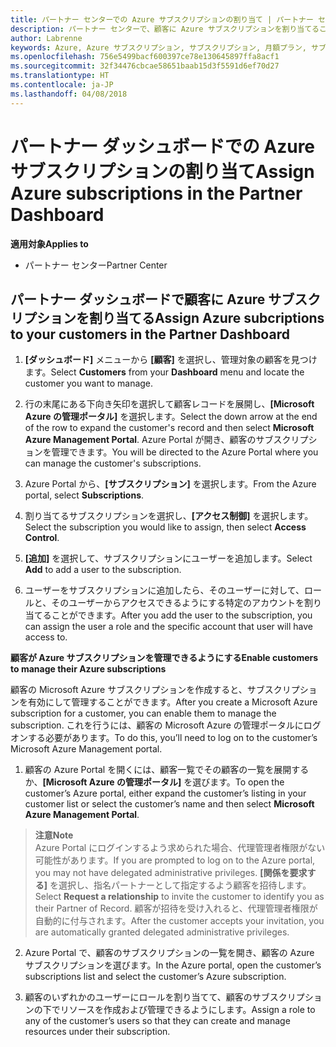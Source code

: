 ```yaml
---
title: パートナー センターでの Azure サブスクリプションの割り当て | パートナー センター
description: パートナー センターで、顧客に Azure サブスクリプションを割り当てることができるようになりました。顧客自身によるサブスクリプションの管理を有効にすることもできます
author: Labrenne
keywords: Azure, Azure サブスクリプション, サブスクリプション, 月額プラン, サブスクリプションの割り当て, Azure サブスクリプションの管理
ms.openlocfilehash: 756e5499bacf600397ce78e130645897ffa8acf1
ms.sourcegitcommit: 32f34476cbcae58651baab15d3f5591d6ef70d27
ms.translationtype: HT
ms.contentlocale: ja-JP
ms.lasthandoff: 04/08/2018
---
```

# <a name="assign-azure-subscriptions-in-the-partner-dashboard"></a><span data-ttu-id="ce02b-104">パートナー ダッシュボードでの Azure サブスクリプションの割り当て</span><span class="sxs-lookup"><span data-stu-id="ce02b-104">Assign Azure subscriptions in the Partner Dashboard</span></span>

**<span data-ttu-id="ce02b-105">適用対象</span><span class="sxs-lookup"><span data-stu-id="ce02b-105">Applies to</span></span>**

-  <span data-ttu-id="ce02b-106">パートナー センター</span><span class="sxs-lookup"><span data-stu-id="ce02b-106">Partner Center</span></span>
 
## <a name="assign-azure-subcriptions-to-your-customers-in-the-partner-dashboard"></a><span data-ttu-id="ce02b-107">パートナー ダッシュボードで顧客に Azure サブスクリプションを割り当てる</span><span class="sxs-lookup"><span data-stu-id="ce02b-107">Assign Azure subcriptions to your customers in the Partner Dashboard</span></span>

1. <span data-ttu-id="ce02b-108">**[ダッシュボード]** メニューから **[顧客]** を選択し、管理対象の顧客を見つけます。</span><span class="sxs-lookup"><span data-stu-id="ce02b-108">Select **Customers** from your **Dashboard** menu and locate the customer you want to manage.</span></span>

2.  <span data-ttu-id="ce02b-109">行の末尾にある下向き矢印を選択して顧客レコードを展開し、**[Microsoft Azure の管理ポータル]** を選択します。</span><span class="sxs-lookup"><span data-stu-id="ce02b-109">Select the down arrow at the end of the row to expand the customer's record and then select **Microsoft Azure Management Portal**.</span></span> <span data-ttu-id="ce02b-110">Azure Portal が開き、顧客のサブスクリプションを管理できます。</span><span class="sxs-lookup"><span data-stu-id="ce02b-110">You will be directed to the Azure Portal where you can manage the customer's subscriptions.</span></span> 

4. <span data-ttu-id="ce02b-111">Azure Portal から、**[サブスクリプション]** を選択します。</span><span class="sxs-lookup"><span data-stu-id="ce02b-111">From the Azure portal, select **Subscriptions**.</span></span>

5. <span data-ttu-id="ce02b-112">割り当てるサブスクリプションを選択し、**[アクセス制御]** を選択します。</span><span class="sxs-lookup"><span data-stu-id="ce02b-112">Select the subscription you would like to assign, then select **Access Control**.</span></span>

6. <span data-ttu-id="ce02b-113">**[追加]** を選択して、サブスクリプションにユーザーを追加します。</span><span class="sxs-lookup"><span data-stu-id="ce02b-113">Select **Add** to add a user to the subscription.</span></span> 

7. <span data-ttu-id="ce02b-114">ユーザーをサブスクリプションに追加したら、そのユーザーに対して、ロールと、そのユーザーからアクセスできるようにする特定のアカウントを割り当てることができます。</span><span class="sxs-lookup"><span data-stu-id="ce02b-114">After you add the user to the subscription, you can assign the user a role and the specific account that user will have access to.</span></span> 

**<span data-ttu-id="ce02b-115">顧客が Azure サブスクリプションを管理できるようにする</span><span class="sxs-lookup"><span data-stu-id="ce02b-115">Enable customers to manage their Azure subscriptions</span></span>**

<span data-ttu-id="ce02b-116">顧客の Microsoft Azure サブスクリプションを作成すると、サブスクリプションを有効にして管理することができます。</span><span class="sxs-lookup"><span data-stu-id="ce02b-116">After you create a Microsoft Azure subscription for a customer, you can enable them to manage the subscription.</span></span> <span data-ttu-id="ce02b-117">これを行うには、顧客の Microsoft Azure の管理ポータルにログオンする必要があります。</span><span class="sxs-lookup"><span data-stu-id="ce02b-117">To do this, you’ll need to log on to the customer’s Microsoft Azure Management portal.</span></span> 

1.  <span data-ttu-id="ce02b-118">顧客の Azure Portal を開くには、顧客一覧でその顧客の一覧を展開するか、**[Microsoft Azure の管理ポータル]** を選びます。</span><span class="sxs-lookup"><span data-stu-id="ce02b-118">To open the customer’s Azure portal, either expand the customer’s listing in your customer list or select the customer’s name and then select **Microsoft Azure Management Portal**.</span></span>
    
 >**<span data-ttu-id="ce02b-119">注意</span><span class="sxs-lookup"><span data-stu-id="ce02b-119">Note</span></span>** <br> <span data-ttu-id="ce02b-120">Azure Portal にログインするよう求められた場合、代理管理者権限がない可能性があります。</span><span class="sxs-lookup"><span data-stu-id="ce02b-120">If you are prompted to log on to the Azure portal, you may not have delegated administrative privileges.</span></span> <span data-ttu-id="ce02b-121">**[関係を要求する]** を選択し、指名パートナーとして指定するよう顧客を招待します。</span><span class="sxs-lookup"><span data-stu-id="ce02b-121">Select **Request a relationship** to invite the customer to identify you as their Partner of Record.</span></span> <span data-ttu-id="ce02b-122">顧客が招待を受け入れると、代理管理者権限が自動的に付与されます。</span><span class="sxs-lookup"><span data-stu-id="ce02b-122">After the customer accepts your invitation, you are automatically granted delegated administrative privileges.</span></span> 

2.  <span data-ttu-id="ce02b-123">Azure Portal で、顧客のサブスクリプションの一覧を開き、顧客の Azure サブスクリプションを選びます。</span><span class="sxs-lookup"><span data-stu-id="ce02b-123">In the Azure portal, open the customer’s subscriptions list and select the customer’s Azure subscription.</span></span>

3.  <span data-ttu-id="ce02b-124">顧客のいずれかのユーザーにロールを割り当てて、顧客のサブスクリプションの下でリソースを作成および管理できるようにします。</span><span class="sxs-lookup"><span data-stu-id="ce02b-124">Assign a role to any of the customer’s users so that they can create and manage resources under their subscription.</span></span>


